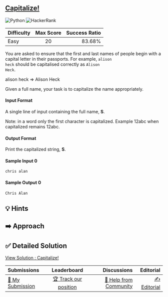 ## [Capitalize!](https://www.hackerrank.com/challenges/capitalize)

![Python](https://img.shields.io/badge/python-3670A0?style=for-the-badge&logo=python&logoColor=ffdd54) ![HackerRank](https://img.shields.io/badge/-Hackerrank-2EC866?style=for-the-badge&logo=HackerRank&logoColor=white)

| Difficulty | Max Score | Success Ratio |
| :--------- | :-------: | ------------: |
| Easy       |    20     |        83.68% |

You are asked to ensure that the first and last names of people begin with a capital letter in their passports. 
For example, <code>alison heck</code> should be capitalised correctly as <code>Alison Heck</code>.

alison heck => Alison Heck

Given a full name, your task is to capitalize the name appropriately.

#### Input Format

A single line of input containing the full name, **S**.

Note: in a word only the first character is capitalized. Example 12abc when capitalized remains 12abc.

#### Output Format

Print the capitalized string, **S**.

#### Sample Input 0
`chris alan`

#### Sample Output 0  
`Chris Alan`

## 💡 Hints 

## ➡️ Approach 

## ✅ Detailed Solution
[View Solution : Capitalize!](./capitalize.py)

| Submissions                                                                     |                                     Leaderboard                                      |                                                                     Discussions |                                                                 Editorial |
| :------------------------------------------------------------------------------ | :----------------------------------------------------------------------------------: | ------------------------------------------------------------------------------: | ------------------------------------------------------------------------: |
| [📝 My Submission](https://www.hackerrank.com/challenges/capitalize/submissions) | [🏆 Track our position](https://www.hackerrank.com/challenges/capitalize/leaderboard) | [🤔 Help from Community](https://www.hackerrank.com/challenges/capitalize/forum) | [✍️ Editorial](https://www.hackerrank.com/challenges/capitalize/editorial) |

